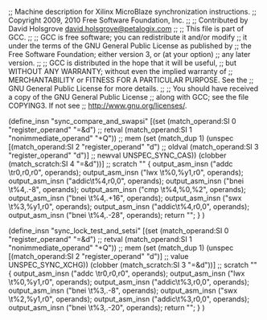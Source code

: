;; Machine description for Xilinx MicroBlaze synchronization instructions.
;; Copyright 2009, 2010 Free Software Foundation, Inc.
;;
;; Contributed by David Holsgrove david.holsgrove@petalogix.com
;;
;; This file is part of GCC.
;;
;; GCC is free software; you can redistribute it and/or modify
;; it under the terms of the GNU General Public License as published by
;; the Free Software Foundation; either version 3, or (at your option)
;; any later version.
;;
;; GCC is distributed in the hope that it will be useful,
;; but WITHOUT ANY WARRANTY; without even the implied warranty of
;; MERCHANTABILITY or FITNESS FOR A PARTICULAR PURPOSE.  See the
;; GNU General Public License for more details.
;;
;; You should have received a copy of the GNU General Public License
;; along with GCC; see the file COPYING3.  If not see
;; <http://www.gnu.org/licenses/>.

(define_insn "sync_compare_and_swapsi"
  [(set (match_operand:SI 0 "register_operand" "=&d")          	;; retval
        (match_operand:SI 1 "nonimmediate_operand" "+Q"))      	;; mem
    (set (match_dup 1)
	(unspec
	    [(match_operand:SI 2 "register_operand" "d")	;; oldval
	     (match_operand:SI 3 "register_operand" "d")]	;; newval
			     UNSPEC_SYNC_CAS))
   (clobber (match_scratch:SI 4 "=&d"))]			;; scratch
  ""
  {
    output_asm_insn ("addc \tr0,r0,r0", operands);
    output_asm_insn ("lwx  \t%0,%y1,r0", operands);
    output_asm_insn ("addic\t%4,r0,0", operands);
    output_asm_insn ("bnei \t%4,.-8", operands);
    output_asm_insn ("cmp  \t%4,%0,%2", operands);
    output_asm_insn ("bnei \t%4,.+16", operands);
    output_asm_insn ("swx  \t%3,%y1,r0", operands);
    output_asm_insn ("addic\t%4,r0,0", operands);
    output_asm_insn ("bnei \t%4,.-28", operands);
    return "";
  }
)

(define_insn "sync_lock_test_and_setsi"
  [(set (match_operand:SI 0 "register_operand" "=&d")        	;; retval
	(match_operand:SI 1 "nonimmediate_operand" "+Q"))	;; mem
   (set (match_dup 1)
	(unspec
	  [(match_operand:SI 2 "register_operand" "d")]		;; value
	  UNSPEC_SYNC_XCHG))
   (clobber (match_scratch:SI 3 "=&d"))]			;; scratch
  ""
  {
    output_asm_insn ("addc \tr0,r0,r0", operands);
    output_asm_insn ("lwx  \t%0,%y1,r0", operands);
    output_asm_insn ("addic\t%3,r0,0", operands);
    output_asm_insn ("bnei \t%3,.-8", operands);
    output_asm_insn ("swx  \t%2,%y1,r0", operands);
    output_asm_insn ("addic\t%3,r0,0", operands);
    output_asm_insn ("bnei \t%3,.-20", operands);
    return "";
  }
)
